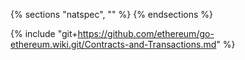 {% sections "natspec", "" %}
{% endsections %}

{% include "git+https://github.com/ethereum/go-ethereum.wiki.git/Contracts-and-Transactions.md" %}
